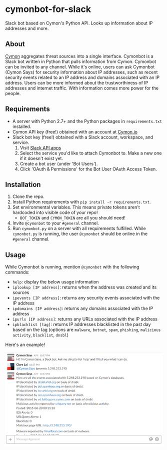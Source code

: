 # cymonbot-for-slack
Slack bot based on Cymon's Python API. Looks up information about IP addresses and more.

## About
[Cymon](http://www.cymon.io) aggregates threat sources into a single interface. Cymonbot is a Slack bot written in Python that pulls information from Cymon. Cymonbot can be invited to any channel. While it's online, users can ask Cymonbot (Cymon Says) for security information about IP addresses, such as recent security events related to an IP address and domains associated with an IP address. Users can be more informed about the trustworthiness of IP addresses and internet traffic. With information comes more power for the people.  

## Requirements
* A server with Python 2.7+ and the Python packages in `requirements.txt` installed. 
* Cymon API key (free!) obtained with an account at [Cymon.io](http://www.cymon.io)
* Slack bot key (free!) obtained with a Slack account, workspace, and service. 
    1. Visit [Slack API apps](https://api.slack.com/apps)
    2. Select the service you'd like to attach Cymonbot to. Make a new one if it doesn't exist yet.
    3. Create a bot user (under 'Bot Users').
    4. Click 'OAuth & Permissions' for the Bot User OAuth Access Token.

## Installation
1. Clone the repo. 
2. Install Python requirements with `pip install -r requirements.txt`. 
3. Set environmental variables. This means private tokens aren't hardcoded into visible code of your repo!
    * `BOT_TOKEN` and `CYMON_TOKEN` are all you should need!
4. Invite `@cymonbot` to your `#general` channel.
5. Run `cymonbot.py` on a server with all requirements fulfilled. While `cymonbot.py` is running, the user `@cymonbot` should be online in the `#general` channel. 

## Usage
While Cymonbot is running, mention `@cymonbot` with the following commands: 
* `help`: display the below usage information
* `iplookup [IP address]`: returns when the address was created and its sources
* `ipevents [IP address]`: returns any security events associated with the IP address
* `ipdomains [IP address]`: returns any domains associated with the IP address
* `ipurls [IP address]`: returns any URLs associated with the IP address
* `ipblacklist [tag]`: returns IP addresses blacklisted in the past day based on the tag (options are `malware`, `botnet`, `spam`, `phishing`, `malicious activity`, `blacklist`, `dnsbl`)

Here's an example! 

![Example of using Cymonbot in Slack](https://raw.githubusercontent.com/cxlai/cymonbot-for-slack/master/example.png)
